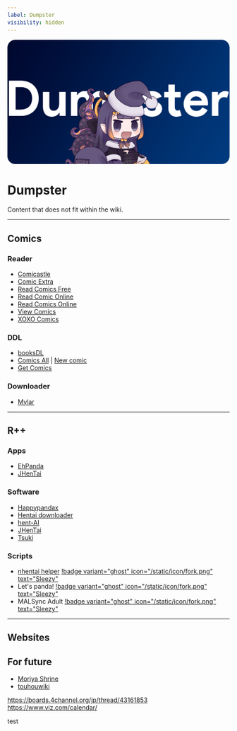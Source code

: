 ```yaml
---
label: Dumpster
visibility: hidden
---
```


![](/static/thumb/dumpster.png)
# Dumpster
Content that does not fit within the wiki.
___

## Comics

### Reader
- [Comicastle](https://www.comicastle.org/)
- [Comic Extra](https://ww1.comicextra.com/)
- [Read Comics Free](https://readcomicsfree.com/)
- [Read Comic Online](https://readcomiconline.li/)
- [Read Comics Online](https://readcomicsonline.ru/)
- [View Comics](https://viewcomics.me/)
- [XOXO Comics](https://xoxocomics.com/)

### DDL
- [booksDL](https://booksdl.org/comics0/)
- [Comics All](https://comics-all.com/) | [New comic](https://newcomic.info/)
- [Get Comics](https://getcomics.info/)

### Downloader
- [Mylar](https://github.com/mylar3/mylar3)

___
## R++

### Apps
- [EhPanda](https://github.com/EhPanda-Team/EhPanda)
- [JHenTai](https://github.com/jiangtian616/JHenTai)

### Software
- [Happypandax](https://github.com/happypandax/happypandax)
- [Hentai downloader](https://github.com/touno-io/hentai-downloader)
- [hent-AI](https://github.com/natethegreate/hent-AI)
- [JHenTai](https://github.com/jiangtian616/JHenTai)
- [Tsuki](https://github.com/Gusb3ll/Tsuki)

### Scripts
- [nhentai helper](https://github.com/Tsuk1ko/nhentai-helper) [!badge variant="ghost" icon="/static/icon/fork.png" text="Sleezy"](https://sleazyfork.org/en/scripts/375992-nhentai-helper)
- Let's panda! [!badge variant="ghost" icon="/static/icon/fork.png" text="Sleezy"](https://sleazyfork.org/en/scripts/33979-let-s-panda)
- MALSync Adult [!badge variant="ghost" icon="/static/icon/fork.png" text="Sleezy"](https://sleazyfork.org/en/scripts/387981-mal-sync-adult-fatexxxblood-edition)

___

## Websites


## For future
- [Moriya Shrine](https://moriyashrine.org/)
- [touhouwiki](https://en.touhouwiki.net/wiki/Touhou_Wiki)


https://boards.4channel.org/jp/thread/43161853
https://www.viz.com/calendar/




test